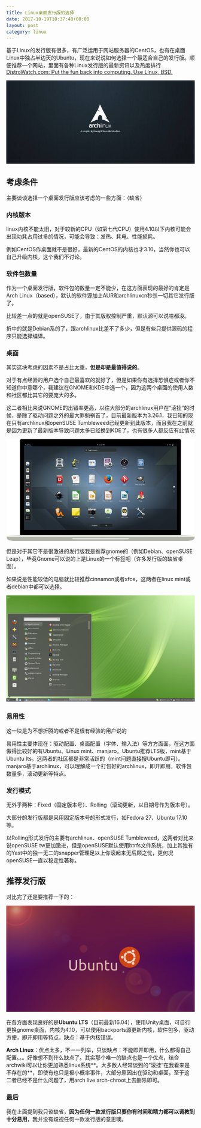 ```yaml
---
title: Linux桌面发行版的选择
date: 2017-10-19T10:37:48+00:00
layout: post
category: linux
---
```


基于Linux的发行版有很多，有广泛运用于网站服务器的CentOS，也有在桌面Linux中独占半边天的Ubuntu，现在来说说如何选择一个最适合自己的发行版。顺便推荐一个网站，里面有各种Linux发行版的最新资讯以及热度排行[DistroWatch.com: Put the fun back into computing. Use Linux, BSD.](http://distrowatch.com/)

![](/pics/2017/10/1901.jpg)

## 考虑条件

主要谈谈选择一个桌面发行版应该考虑的一些方面：（缺省）

### 内核版本

linux内核不能太旧，对于较新的CPU（如第七代CPU）使用4.10以下内核可能会出现功耗占用过多的情况，可能会导致：发热、耗电、性能损耗。

例如CentOS作桌面就不是很好，最新的CentOS的内核也才3.10，当然你也可以自己升级内核，这个我们不讨论。

### 软件包数量

作为一个桌面发行版，软件包的数量一定不能少，在这方面表现的最好的肯定是Arch Linux（based），默认的软件源加上AUR和archlinuxcn秒杀一切其它发行版了。

比较差一点的就是openSUSE了，由于其版权控制严重，默认源可以说啥都没。

折中的就是Debian系的了，跟archlinux比差不了多少，但是有些只提供源码的程序只能选择编译。

### 桌面

其实这块考虑的因素不是占比太重，**但是却是最值得说的**。

对于有点经验的用户选个自己最喜欢的就好了，但是如果你有选择恐惧症或者你不知道你中意哪个，我建议在GNOME和KDE中选一个，因为这两个桌面的使用人数和社区都比其它的要庞大的多。

这二者相比来说GNOME的出错率更高，以往大部分的archlinux用户在“滚挂”的时候，是除了驱动问题之外的最大罪魁祸首了，目前最新版本为3.26.1，我已知的现在只有archlinux和openSUSE Tumbleweed已经更新到此版本，而且我在之前就是因为更新了最新版本导致问题太多已经换到KDE了，也有很多人都反应有此情况

![](/pics/2017/10/1904.jpg)

但是对于其它不是很激进的发行版我是推荐gnome的（例如Debian、openSUSE Leap），毕竟Gnome可以说的上是Linux的一个标签吧（许多发行版的缺省桌面）。

如果说是性能较低的电脑就比较推荐cinnamon或者xfce，这两者在linux mint或者debian中都可以选择。

![](/pics/2017/10/1903.png)

### 易用性

这一块是为不想折腾的或者不是很有经验的用户说的

易用性主要体现在：驱动配置、桌面配置（字体、输入法）等方方面面，在这方面做得比较好的有Ubuntu、Linux mint、manjaro。Ubuntu推荐LTS版，mint基于Ubuntu lts，这两者的社区都是非常活跃的（mint问题直接搜Ubuntu即可）。manjaro基于archlinux，可以理解成一个打包好的archlinux，即开即用，软件包数量多，滚动更新等特点。

### 发行模式

无外乎两种：Fixed（固定版本号）、Rolling（滚动更新，以日期号作为版本号）。

大部分的发行版都是采用固定版本号的形式发行，如Fedora 27、Ubuntu 17.10等。

以Rolling形式发行的主要有archlinux、openSUSE Tumbleweed，这两者对比来说openSUSE tw更加激进，但是openSUSE默认使用btrfs文件系统，加上其独有的Yast中的独一无二的snapper管理足以上你滚起来无后顾之忧，更何况openSUSE一直以稳定性著称。

## 推荐发行版

对比完了还是要推荐一下的：

![](/pics/2017/10/1902.jpg)

在各方面表现良好的是**Ubuntu LTS**（目前最新16.04），使用Unity桌面，可自行更换gnome桌面，内核为4.10，可以使用backports源更新内核，软件包多，驱动方便，即开即用等特点。缺点：基于内核错误。

**Arch Linux**：优点太多，不一一列举，只谈缺点：不能即开即用，什么都得自己配置。。。好像想不到什么缺点了。其实那个唯一的缺点也是一个优点，结合archwiki可以让你更加熟悉linux系统**。大多数人经常谈到的“滚挂“在我看来是不存在的**，即使有也只是极小概率事件，大部分原因出在驱动和桌面，至于这二者已经不是什么问题了，用arch live arch-chroot上去删除即可。

### 最后

我在上面提到我只谈缺省，**因为任何一款发行版只要你有时间和精力都可以调教到十分易用**，我并没有歧视任何一款发行版的意思噢。